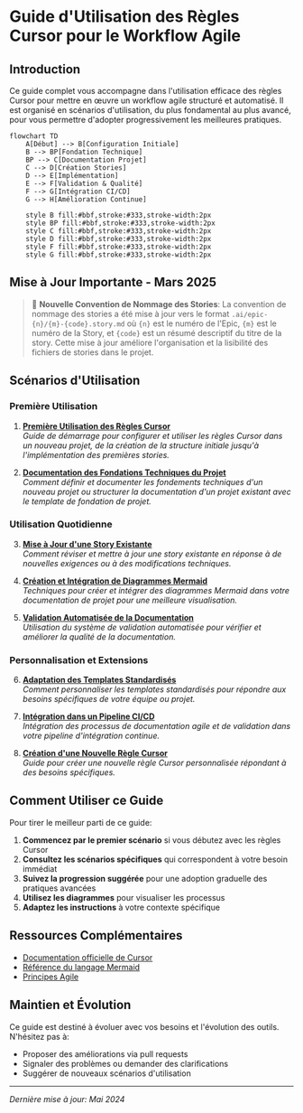# Guide d'Utilisation des Règles Cursor pour le Workflow Agile

## Introduction

Ce guide complet vous accompagne dans l'utilisation efficace des règles Cursor pour mettre en œuvre un workflow agile structuré et automatisé. Il est organisé en scénarios d'utilisation, du plus fondamental au plus avancé, pour vous permettre d'adopter progressivement les meilleures pratiques.

```mermaid
flowchart TD
    A[Début] --> B[Configuration Initiale]
    B --> BP[Fondation Technique]
    BP --> C[Documentation Projet]
    C --> D[Création Stories]
    D --> E[Implémentation]
    E --> F[Validation & Qualité]
    F --> G[Intégration CI/CD]
    G --> H[Amélioration Continue]

    style B fill:#bbf,stroke:#333,stroke-width:2px
    style BP fill:#bbf,stroke:#333,stroke-width:2px
    style C fill:#bbf,stroke:#333,stroke-width:2px
    style D fill:#bbf,stroke:#333,stroke-width:2px
    style F fill:#bbf,stroke:#333,stroke-width:2px
    style G fill:#bbf,stroke:#333,stroke-width:2px
```

## Mise à Jour Importante - Mars 2025

> 🔄 **Nouvelle Convention de Nommage des Stories**: La convention de nommage des stories a été mise à jour vers le format `.ai/epic-{n}/{m}-{code}.story.md` où `{n}` est le numéro de l'Epic, `{m}` est le numéro de la Story, et `{code}` est un résumé descriptif du titre de la story. Cette mise à jour améliore l'organisation et la lisibilité des fichiers de stories dans le projet.

## Scénarios d'Utilisation

### Première Utilisation

1. [**Première Utilisation des Règles Cursor**](scenario-1-premiere-utilisation.md)  
   _Guide de démarrage pour configurer et utiliser les règles Cursor dans un nouveau projet, de la création de la structure initiale jusqu'à l'implémentation des premières stories._

2. [**Documentation des Fondations Techniques du Projet**](scenario-2-fondation-projet.md)  
   _Comment définir et documenter les fondements techniques d'un nouveau projet ou structurer la documentation d'un projet existant avec le template de fondation de projet._

### Utilisation Quotidienne

3. [**Mise à Jour d'une Story Existante**](scenario-2-mise-a-jour-story.md)  
   _Comment réviser et mettre à jour une story existante en réponse à de nouvelles exigences ou à des modifications techniques._

4. [**Création et Intégration de Diagrammes Mermaid**](scenario-3-diagrammes-mermaid.md)  
   _Techniques pour créer et intégrer des diagrammes Mermaid dans votre documentation de projet pour une meilleure visualisation._

5. [**Validation Automatisée de la Documentation**](scenario-4-validation-documentation.md)  
   _Utilisation du système de validation automatisée pour vérifier et améliorer la qualité de la documentation._

### Personnalisation et Extensions

6. [**Adaptation des Templates Standardisés**](scenario-5-adaptation-templates.md)  
   _Comment personnaliser les templates standardisés pour répondre aux besoins spécifiques de votre équipe ou projet._

7. [**Intégration dans un Pipeline CI/CD**](scenario-6-integration-cicd.md)  
   _Intégration des processus de documentation agile et de validation dans votre pipeline d'intégration continue._

8. [**Création d'une Nouvelle Règle Cursor**](scenario-7-creation-regle-cursor.md)  
   _Guide pour créer une nouvelle règle Cursor personnalisée répondant à des besoins spécifiques._

## Comment Utiliser ce Guide

Pour tirer le meilleur parti de ce guide:

1. **Commencez par le premier scénario** si vous débutez avec les règles Cursor
2. **Consultez les scénarios spécifiques** qui correspondent à votre besoin immédiat
3. **Suivez la progression suggérée** pour une adoption graduelle des pratiques avancées
4. **Utilisez les diagrammes** pour visualiser les processus
5. **Adaptez les instructions** à votre contexte spécifique

## Ressources Complémentaires

- [Documentation officielle de Cursor](https://cursor.sh/docs)
- [Référence du langage Mermaid](https://mermaid.js.org/)
- [Principes Agile](https://agilemanifesto.org/principles.html)

## Maintien et Évolution

Ce guide est destiné à évoluer avec vos besoins et l'évolution des outils. N'hésitez pas à:

- Proposer des améliorations via pull requests
- Signaler des problèmes ou demander des clarifications
- Suggérer de nouveaux scénarios d'utilisation

---

_Dernière mise à jour: Mai 2024_
